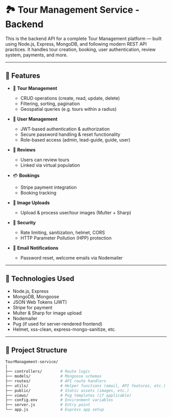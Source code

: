 # 🏞️ Tour Management Service - Backend

This is the backend API for a complete Tour Management platform — built using Node.js, Express, MongoDB, and following modern REST API practices. It handles tour creation, booking, user authentication, review system, payments, and more.

---

## 🚀 Features

- 🧭 **Tour Management**
  - CRUD operations (create, read, update, delete)
  - Filtering, sorting, pagination
  - Geospatial queries (e.g. tours within a radius)

- 👥 **User Management**
  - JWT-based authentication & authorization
  - Secure password handling & reset functionality
  - Role-based access (admin, lead-guide, guide, user)

- 💬 **Reviews**
  - Users can review tours
  - Linked via virtual population

- 💳 **Bookings**
  - Stripe payment integration
  - Booking tracking

- 📸 **Image Uploads**
  - Upload & process user/tour images (Multer + Sharp)

- 🔐 **Security**
  - Rate limiting, sanitization, helmet, CORS
  - HTTP Parameter Pollution (HPP) protection

- 📧 **Email Notifications**
  - Password reset, welcome emails via Nodemailer

---

## 🧾 Technologies Used

- Node.js, Express
- MongoDB, Mongoose
- JSON Web Tokens (JWT)
- Stripe for payment
- Multer & Sharp for image upload
- Nodemailer
- Pug (if used for server-rendered frontend)
- Helmet, xss-clean, express-mongo-sanitize, etc.

---

## 📁 Project Structure

```bash
TourManagement-service/
│
├── controllers/        # Route logic
├── models/             # Mongoose schemas
├── routes/             # API route handlers
├── utils/              # Helper functions (email, API features, etc.)
├── public/             # Static assets (images, etc.)
├── views/              # Pug templates (if applicable)
├── config.env          # Environment variables
├── server.js           # Entry point
└── app.js              # Express app setup

